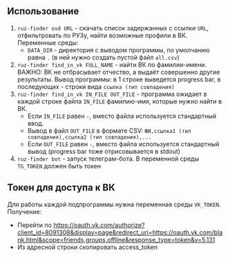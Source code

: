 ## Использование

1. `ruz-finder ovd URL` - скачать список задержанных с ссылки `URL`, отфильтровать по РУЗу, найти возможные профили в ВК.
   Переменные среды:
   - `DATA_DIR` - директория с выводом программы, по умолчанию равна `.` (в ней нужно создать пустой файл `all.csv`)
2. `ruz-finder find_in_vk FULL_NAME` - найти ВК по фамилии-имени.
   ВАЖНО: ВК не отбрасывает отчество, а выдаёт совершенно другие результаты.
   Вывод программы: в 1 строке выведется progress bar, в последующих - строки вида `ссылка (тип совпадения)`
3. `ruz-finder find_in_vk IN_FILE OUT_FILE` - программа ожидает в каждой строке файла `IN_FILE` фамилию-имя, которые нужно найти в ВК.
   - Если `IN_FILE` равен `-`, вместо файла используется стандартный ввод.
   - Вывод в файл `OUT_FILE` в формате CSV: `ФИ,ссылка1 (тип совпадения),ссылка2 (тип совпадения),...`
   - Если `OUT_FILE` равен `-`, вместо файла используется стандартный вывод (progress bar тоже отрисовывается в stdout)
4. `ruz-finder bot` - запуск телеграм-бота. В переменной среды `TG_TOKEN` должен быть токен

## Токен для доступа к ВК
Для работы каждой подпрограммы нужна переменная среды `VK_TOKEN`.
Получение:
- Перейти по https://oauth.vk.com/authorize?client_id=8091308&display=page&redirect_uri=https://oauth.vk.com/blank.html&scope=friends,groups,offline&response_type=token&v=5.131
- Из адресной строки скопировать access_token
